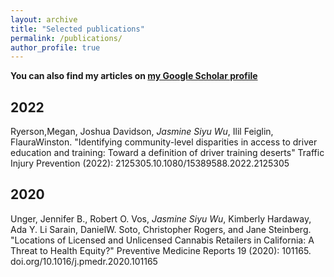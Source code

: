 ```yaml
---
layout: archive
title: "Selected publications"
permalink: /publications/
author_profile: true
---
```


**You can also find my articles on [my Google Scholar profile](https://scholar.google.com/citations?user=mO5i7vQAAAAJ&hl=en)**


2022
---
Ryerson,Megan, Joshua Davidson, *Jasmine Siyu Wu*, Ilil Feiglin, FlauraWinston. "Identifying community-level disparities in access to driver education and training: Toward a definition of driver training deserts" Traffic Injury Prevention (2022): 2125305.10.1080/15389588.2022.2125305


2020
---
Unger, Jennifer B., Robert O. Vos, *Jasmine Siyu Wu*, Kimberly Hardaway, Ada Y. Li Sarain, DanielW. Soto, Christopher Rogers, and Jane Steinberg. "Locations of Licensed and Unlicensed Cannabis Retailers in California: A Threat to Health Equity?" Preventive Medicine Reports 19 (2020): 101165. doi.org/10.1016/j.pmedr.2020.101165 
